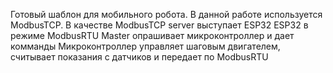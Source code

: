 Готовый шаблон для мобильного робота.
В данной работе используется ModbusTCP. В качестве ModbusTCP server выступает ESP32
ESP32 в режиме ModbusRTU Master опрашивает микроконтроллер и дает комманды
Микроконтроллер управляет шаговым двигателем, считывает показания с датчиков
и передает по ModbusRTU